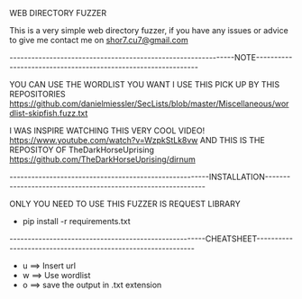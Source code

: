 WEB DIRECTORY FUZZER

This is a very simple web directory fuzzer, if you have any issues or advice to give me contact me on shor7.cu7@gmail.com

--------------------------------------------------------------NOTE--------------------------------------------------------------

YOU CAN USE THE WORDLIST YOU WANT I USE THIS PICK UP BY THIS REPOSITORIES https://github.com/danielmiessler/SecLists/blob/master/Miscellaneous/wordlist-skipfish.fuzz.txt

I WAS INSPIRE WATCHING THIS VERY COOL VIDEO! https://www.youtube.com/watch?v=WzpkStLk8vw AND THIS IS THE REPOSITOY OF TheDarkHorseUprising https://github.com/TheDarkHorseUprising/dirnum



-------------------------------------------------------INSTALLATION-------------------------------------------------------------

ONLY YOU NEED TO USE THIS FUZZER IS REQUEST LIBRARY 

- pip install -r requirements.txt


------------------------------------------------------CHEATSHEET-------------------------------------------------------------

- u ==> Insert url
- w ==> Use wordlist
- o ==> save the output in .txt extension 
